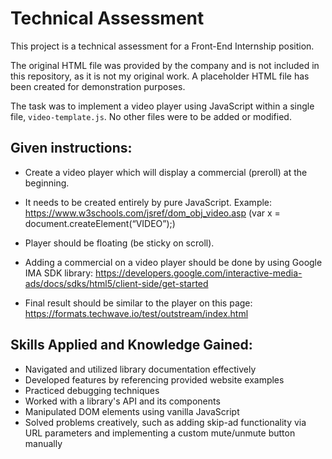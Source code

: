 # Technical Assessment

This project is a technical assessment for a Front-End Internship position.

The original HTML file was provided by the company and is not included in this repository, as it is not my original work. A placeholder HTML file has been created for demonstration purposes. 

The task was to implement a video player using JavaScript within a single file, `video-template.js`. No other files were to be added or modified.


## Given instructions:

- Create a video player which will display a commercial (preroll) at the beginning.

- It needs to be created entirely by pure JavaScript.
Example: https://www.w3schools.com/jsref/dom_obj_video.asp (var x =
document.createElement(“VIDEO”);)

- Player should be floating (be sticky on scroll).

- Adding a commercial on a video player should be done by using Google IMA SDK
library: https://developers.google.com/interactive-media-ads/docs/sdks/html5/client-side/get-started

- Final result should be similar to the player on this page: https://formats.techwave.io/test/outstream/index.html

## Skills Applied and Knowledge Gained:

- Navigated and utilized library documentation effectively
- Developed features by referencing provided website examples
- Practiced debugging techniques
- Worked with a library's API and its components
- Manipulated DOM elements using vanilla JavaScript
- Solved problems creatively, such as adding skip-ad functionality via URL parameters and implementing a custom mute/unmute button manually
